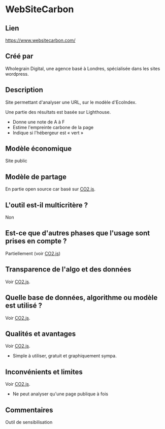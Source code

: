# WebSiteCarbon

## Lien

https://www.websitecarbon.com/

## Créé par

Wholegrain Digital, une agence basé à Londres, spécialisée dans les sites wordpress.

## Description


Site permettant d'analyser une URL, sur le modèle d'EcoIndex.

Une partie des résultats est basée sur Lighthouse.

- Donne une note de A à F 
- Estime l'empreinte carbone de la page
- Indique si l'hébergeur est « vert »

## Modèle économique

Site public

## Modèle de partage

En partie open source car basé sur [CO2.js](./co2-js.md).

## L'outil est-il multicritère ?

Non

## Est-ce que d'autres phases que l'usage sont prises en compte ?

Partiellement (voir [CO2.js](./co2-js.md))

## Transparence de l'algo et des données

Voir [CO2.js](./co2-js.md).

## Quelle base de données, algorithme ou modèle est utilisé ?

Voir [CO2.js](./co2-js.md).

## Qualités et avantages

Voir [CO2.js](./co2-js.md).

- Simple à utiliser, gratuit et graphiquement sympa.

## Inconvénients et limites

Voir [CO2.js](./co2-js.md).

- Ne peut analyser qu'une page publique à fois

## Commentaires

Outil de sensibilisation 

